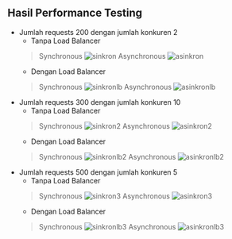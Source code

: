 ## Hasil Performance Testing

- Jumlah requests 200 dengan jumlah konkuren 2
    - Tanpa Load Balancer
    > Synchronous
     ![sinkron](https://github.com/yasintar/progjar-E8/fpt5/sinkron.png)
     Asynchronous
     ![asinkron](https://github.com/yasintar/progjar-E8/fpt5/asinkron.png)
    - Dengan Load Balancer
    > Synchronous
     ![sinkronlb](https://github.com/yasintar/progjar-E8/fpt5/sinkronlbnew.png)
     Asynchronous
     ![asinkronlb](https://github.com/yasintar/progjar-E8/fpt5/asinkronlbnew.png)
- Jumlah requests 300 dengan jumlah konkuren 10
    - Tanpa Load Balancer
    > Synchronous
     ![sinkron2](https://github.com/yasintar/progjar-E8/fpt5/sinkron2.png)
     Asynchronous
     ![asinkron2](https://github.com/yasintar/progjar-E8/fpt5/asinkron2.png)
    - Dengan Load Balancer
    > Synchronous
     ![sinkronlb2](https://github.com/yasintar/progjar-E8/fpt5/sinkronlb2new.png)
     Asynchronous
     ![asinkronlb2](https://github.com/yasintar/progjar-E8/fpt5/asinkronlb2new.png)
- Jumlah requests 500 dengan jumlah konkuren 5
    - Tanpa Load Balancer
    > Synchronous
     ![sinkron3](https://github.com/yasintar/progjar-E8/fpt5/sinkron3.png)
     Asynchronous
     ![asinkron3](https://github.com/yasintar/progjar-E8/fpt5/asinkron3.png)
    - Dengan Load Balancer
    > Synchronous
     ![sinkronlb3](https://github.com/yasintar/progjar-E8/fpt5/sinkronlb3.png)
     Asynchronous
     ![asinkronlb3](https://github.com/yasintar/progjar-E8/fpt5/asinkronlb3.png)
